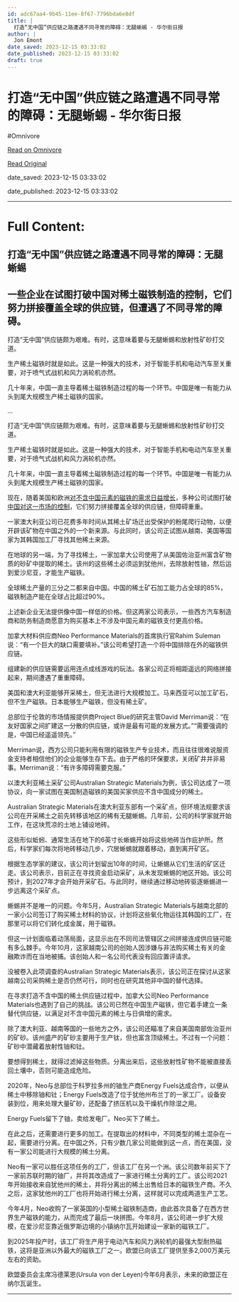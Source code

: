 ```yaml
---
id: adc67aa4-9b45-11ee-8f67-7796bda6e8df
title: |
  打造“无中国”供应链之路遭遇不同寻常的障碍：无腿蜥蜴 - 华尔街日报
author: |
  Jon Emont
date_saved: 2023-12-15 03:33:02
date_published: 2023-12-15 03:33:02
draft: true
---
```


# 打造“无中国”供应链之路遭遇不同寻常的障碍：无腿蜥蜴 - 华尔街日报
#Omnivore

[Read on Omnivore](https://omnivore.app/me/-18c6d749365)

[Read Original](https://cn.wsj.com/amp/articles/%E6%89%93%E9%80%A0-%E6%97%A0%E4%B8%AD%E5%9B%BD-%E4%BE%9B%E5%BA%94%E9%93%BE%E4%B9%8B%E8%B7%AF%E9%81%AD%E9%81%87%E4%B8%8D%E5%90%8C%E5%AF%BB%E5%B8%B8%E7%9A%84%E9%9A%9C%E7%A2%8D-%E6%97%A0%E8%85%BF%E8%9C%A5%E8%9C%B4-361eb5fd)

date_saved: 2023-12-15 03:33:02

date_published: 2023-12-15 03:33:02

--- 

# Full Content: 

##  打造“无中国”供应链之路遭遇不同寻常的障碍：无腿蜥蜴

## 一些企业在试图打破中国对稀土磁铁制造的控制，它们努力拼接覆盖全球的供应链，但遭遇了不同寻常的障碍。

打造“无中国”供应链颇为艰难。有时，这意味着要与无腿蜥蜴和放射性矿砂打交道。

生产稀土磁铁时就是如此。这是一种强大的技术，对于智能手机和电动汽车至关重要，对于喷气式战机和风力涡轮机亦然。

几十年来，中国一直主导着稀土磁铁制造过程的每一个环节。中国是唯一有能力从头到尾大规模生产稀土磁铁的国家。

...

打造“无中国”供应链颇为艰难。有时，这意味着要与无腿蜥蜴和放射性矿砂打交道。

生产稀土磁铁时就是如此。这是一种强大的技术，对于智能手机和电动汽车至关重要，对于喷气式战机和风力涡轮机亦然。

几十年来，中国一直主导着稀土磁铁制造过程的每一个环节。中国是唯一有能力从头到尾大规模生产稀土磁铁的国家。

现在，随着美国和欧洲[对不含中国元素的磁铁的需求日益增长](https://cn.wsj.com/articles/CN-BIZ-20210412101959)，多种公司试图打破[中国对这一市场的控制](https://cn.wsj.com/articles/CN-BGH-20230710135056)，它们努力拼接覆盖全球的供应链，但障碍重重。

一家澳大利亚公司已花费多年时间从其稀土矿场迁出受保护的粉尾爬行动物，以便开辟该矿物在中国之外的一个新来源。与此同时，该公司正试图从越南、美国等国家为其韩国加工厂寻找其他稀土来源。

在地球的另一端，为了寻找稀土，一家加拿大公司使用了从美国佐治亚州富含矿物质的砂矿中提取的稀土。该州的这些稀土必须运到犹他州，去除放射性铀，然后运到爱沙尼亚，才能生产磁铁。

全球稀土产量的三分之二都来自中国。中国的稀土矿石加工能力占全球的85%，磁铁制造产能在全球占比超过90%。

上述新企业无法提供像中国一样低的价格。但这两家公司表示，一些西方汽车制造商和防务制造商愿意为购买基本上不涉及中国元素的磁铁支付更高价格。

加拿大材料供应商Neo Performance Materials的首席执行官Rahim Suleman说：“有一个巨大的缺口需要填补。”该公司希望打造一个将中国排除在外的磁铁供应链。

组建新的供应链需要运用连点成线游戏的玩法。各家公司正将相距遥远的网络拼接起来，期间遭遇了重重障碍。

美国和澳大利亚能够开采稀土，但无法进行大规模加工。马来西亚可以加工矿石，但不生产磁铁。日本能够生产磁铁，但没有稀土矿。

总部位于伦敦的市场情报提供商Project Blue的研究主管David Merriman说：“在友好国家之间扩建这一分散的供应链，或许是最有可能的发展方式。”“需要强调的是，中国已经遥遥领先。”

Merriman说，西方公司只能利用有限的磁铁生产专业技术，而且往往很难说服资金支持者相信他们的企业能够生存下去。由于严格的环保要求，关闭矿井并非易事。Merriman说：“有许多障碍需要克服。”

以澳大利亚稀土采矿公司Australian Strategic Materials为例，该公司达成了一项协议，向一家试图在美国制造磁铁的美国买家供应不含中国成分的稀土。

Australian Strategic Materials在澳大利亚东部有一个采矿点，但环境法规要求该公司在开采稀土之前先转移该地区的稀有无腿蜥蜴。几年前，公司的科学家就开始工作，在这块荒凉的土地上铺设地砖。

这些形似蚯蚓、通常生活在地下的6英寸长蜥蜴开始将这些地砖当作庇护所。然后，科学家们每次将地砖移动几步，穴居蜥蜴就跟着移动，直到离开矿区。

根据生态学家的建议，该公司计划留出10年的时间，让蜥蜴从它们生活的矿区迁走。该公司表示，目前正在寻找资金启动采矿，从未发现蜥蜴的地区开始。该公司预计，到2027年才会开始开采矿石。与此同时，继续通过移动地砖驱逐蜥蜴进一步远离这个采矿点。

蜥蜴并不是唯一的问题。今年5月，Australian Strategic Materials与越南北部的一家小公司签订了购买稀土材料的协议，计划将这些氧化物运往其韩国的工厂，在那里可以将它们转化成金属，用于磁铁。

但这一计划面临着动荡局面，这显示出在不同司法管辖区之间拼接连成供应链可能有多么棘手。今年10月，这家越南公司的创始人因涉嫌与非法购买稀土有关的金融欺诈而在当地被捕。该创始人和一名公司代表没有回应置评请求。

没被卷入此项调查的Australian Strategic Materials表示，该公司正在探讨从这家越南公司采购稀土是否仍然可行，同时也在研究其他非中国的替代选择。

在寻求打造不含中国的稀土供应链过程中，加拿大公司Neo Performance Materials也遇到了自己的挑战。该公司已然在中国生产磁铁，但它着手建立一条替代供应链，以满足对不含中国元素的稀土与日俱增的需求。

除了澳大利亚、越南等国的一些地方之外，该公司还瞄准了来自美国南部佐治亚州的矿砂。该州盛产的矿砂主要用于生产钛，但也富含顶级稀土。不过有一个问题：矿砂中潜藏着放射性铀和钍。

要想得到稀土，就得过滤掉这些物质。分离出来后，这些放射性矿物不能被直接丢回土壤中，否则可能造成危险。

2020年，Neo与总部位于科罗拉多州的铀生产商Energy Fuels达成合作，以便从稀土中移除铀和钍；Energy Fuels改造了位于犹他州布兰丁的一家工厂。设备安装到位，用来处理大量矿砂，还配备了挤压机以及干燥机作除湿之用。

Energy Fuels留下了铀，卖给发电厂。Neo买下了稀土。

在此之后，还需要进行更多的加工。在提取出的材料中，不同类型的稀土混杂在一起，需要进行分离。在中国之外，只有少数几家公司能做到这一点，而在美国，没有一家公司能进行大规模的稀土分离。

Neo有一家可以胜任这项任务的工厂，但该工厂在另一个洲。该公司数年前买下了一家前苏联时期的铀厂，并将其改造成了一家进行稀土分离的工厂。该公司2021年开始接收来自犹他州的稀土，并将分离出的稀土出售给日本的磁铁生产商。不久之后，这家犹他州的工厂也将开始进行稀土分离，这样就可以完成两道生产工艺。

今年4月，Neo收购了一家英国的小型稀土磁铁制造商，由此首次具备了在西方世界生产磁铁的能力，从而完成了最后一块拼图。今年8月，该公司进一步扩大规模，在爱沙尼亚靠近俄罗斯边境的小镇纳尔瓦开始建设一家新的磁铁工厂。

到2025年投产时，该工厂将生产用于电动汽车和风力涡轮机的最强大型耐热磁铁，这将是亚洲以外最大的磁铁工厂之一。欧盟已向该工厂提供至多2,000万美元左右的资助。

欧盟委员会主席冯德莱恩(Ursula von der Leyen)今年6月表示，未来的欧盟正在纳尔瓦诞生。

---

